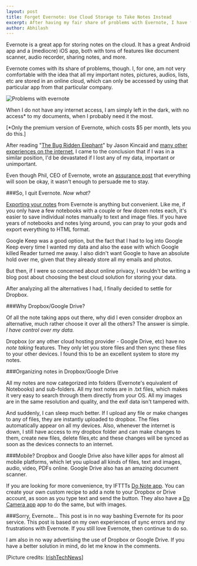 ```yaml
---
layout: post
title: Forget Evernote: Use Cloud Storage to Take Notes Instead
excerpt: After having my fair share of problems with Evernote, I have finally moved to an alternate. I have never been happier.
author: Abhilash
---
```


Evernote is a great app for storing notes on the cloud. It has a great Android app and a (mediocre) iOS app, both with tons of features like document scanner, audio recorder, sharing notes, and more. 

Evernote comes with its share of problems, though. I, for one, am not very comfortable with the idea that all my important notes, pictures, audios, lists, etc are stored in an online cloud, which can only be accessed by using that particular app from that particular company. 

![Problems with evernote](http://www.techcovered.org/images/moving-from-evernote.png)

When I do not have any internet access, I am simply left in the dark, with no access* to my documents, when I probably need it the most. 

[*Only the premium version of Evernote, which costs $5 per month, lets you do this.]

After reading "<a href="http://jasonkincaid.net/2014/01/evernote-the-bug-ridden-elephant/" target="_blank">The Bug Ridden Elephant</a>" by Jason Kincaid and <a href="https://news.ycombinator.com/item?id=7009995" target="_blank">many other experiences on the internet</a>, I came to the conclusion that if I was in a similar position, I'd be devastated if I lost any of my data, important or unimportant. 

Even though Phil, CEO of Evernote, wrote an <a href="https://blog.evernote.com/blog/2014/01/04/on-software-quality/" target="_blank">assurance post</a> that everything will soon be okay, it wasn't enough to persuade me to stay.

###So, I quit Evernote. *Now what?*

<a href="https://evernote.com/contact/support/kb/#!/article/28607737" target="_blank">Exporting your notes</a> from Evernote is anything but convenient. Like me, if you only have a few notebooks with a couple or few dozen notes each, it's easier to save individual notes manually to text and image files. If you have years of notebooks and notes lying around, you can pray to your gods and export everything to HTML format.

Google Keep was a good option, but the fact that I had to log into Google Keep every time I wanted my data and also the ease with which Google killed Reader turned me away. I also didn't want Google to have an absolute hold over me, given that they already store all my emails and photos.
 
But then, if I were so concerned about online privacy, I wouldn't be writing a blog post about choosing the best cloud solution for storing your data.

After analyzing all the alternatives I had, I finally decided to settle for Dropbox. 

###Why Dropbox/Google Drive?

Of all the note taking apps out there, why did I even consider dropbox an alternative, much rather choose it over all the others? The answer is simple.  *I have control over my data.*

Dropbox (or any other cloud hosting provider - Google Drive, etc) have no *note taking* features. They only let you store files and then sync these files to your other devices. I found this to be an excellent system to store my notes. 

###Organizing notes in Dropbox/Google Drive

All my notes are now categorized into folders (Evernote's equivalent of Notebooks) and sub-folders. All my text notes are in .txt files, which makes it very easy to search through them directly from your OS. All my images are in the same resolution and quality, and the exif data isn't tampered with. 

And suddenly, I can sleep much better. If I upload any file or make changes to any of files, they are instantly uploaded to dropbox. The files automatically appear on all my devices. Also, whenever the internet is down, I still have access to my dropbox folder and can make changes to them, create new files, delete files,etc and these changes will be synced as soon as the devices connects to an internet.

###Mobile?
Dropbox and Google Drive also have killer apps for almost all mobile platforms, which let you upload all kinds of files, text and images, audio, video, PDFs online. Google Drive also has an amazing document scanner. 

If you are looking for more convenience, try IFTTTs <a href="https://ifttt.com/products/do/note" target="_blank">Do Note app</a>. You can create your own custom recipe to add a note to your Dropbox or Drive account, as soon as you type text and send the button.  They also have a <a href="https://ifttt.com/products/do/camera" target="_blank">Do Camera app</a> app to do the same, but with images.

###Sorry, Evernote...
This post is in no way bashing Evernote for its poor service. This post is based on my own experiences of sync errors and my frustrations with Evernote. If you still love Evernote, then continue to do so.

I am also in no way advertising the use of Dropbox or Google Drive. If you have a better solution in mind, do let me know in the comments.

[Picture credits: <a href="http://irishtechnews.net/ITN3/evernote-crashes/" target="_blank" rel="nofollow">IrishTechNews</a>]